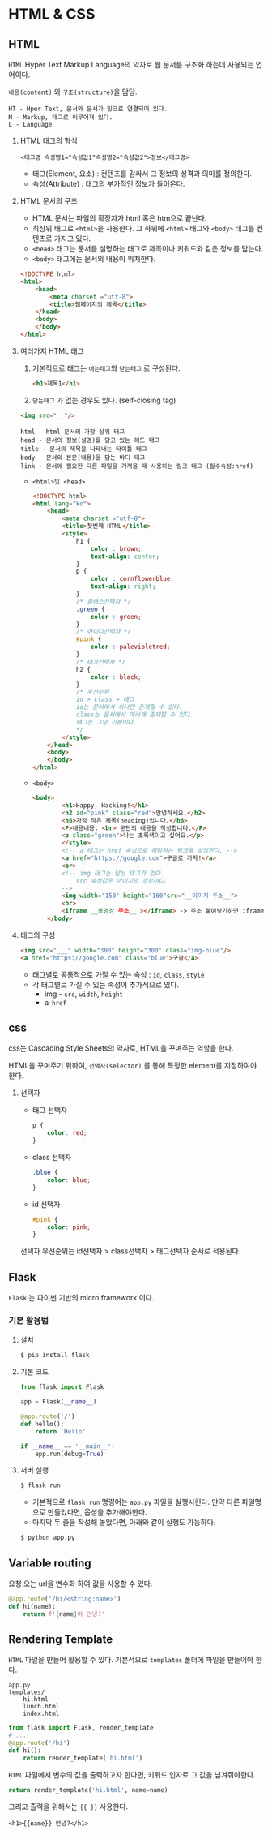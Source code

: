 # HTML & CSS

## HTML

`HTML` Hyper Text Markup Language의 약자로 웹 문서를 구조화 하는데 사용되는 언어이다. 

 `내용(content)` 와 `구조(structure)`을 담당.

```
HT - Hper Text, 문서와 문서가 링크로 연결되어 있다.
M - Markup, 태그로 이루어져 있다.
L - Language
```



1. HTML 태그의 형식

   ```
   <태그명 속성명1="속성값1"속성명2="속성값2">정보</태그명>
   ```

   * 태그(Element, 요소) : 컨텐츠를 감싸서 그 정보의 성격과 의미를 정의한다.
   * 속성(Attribute) : 태그의 부가적인 정보가 들어온다.

2. HTML 문서의 구조

   * HTML 문서는 파일의 확장자가 html 혹은 htm으로 끝난다.
   * 최상위 태그로 `<html>`을 사용한다. 그 하위에 `<html>` 태그와 `<body>` 태그를 컨텐츠로 가지고 있다.
   * `<head>` 태그는 문서를 설명하는 태그로 제목이나 키워드와 같은 정보를 담는다.
   * `<body>` 태그에는 문서의 내용이 위치한다.

   ```html
   <!DOCTYPE html>
   <html>
       <head>
           <meta charset ="utf-8">
           <title>웹페이지의 제목</title>
       </head>
       <body>
       </body>
   </html>
   ```

3. 여러가지 HTML 태그

   1. 기본적으로 태그는 `여는태그`와 `닫는태그` 로 구성된다.

      ```html
      <h1>제목1</h1>
      ```

   2.  `닫는태그` 가 없는 경우도 있다. (self-closing tag)

      ```html
      <img src="__"/>
      ```

   ```
   html - html 문서의 가장 상위 태그
   head - 문서의 정보(설명)를 담고 있는 헤드 태그
   title - 문서의 제목을 나태내는 타이틀 태그
   body - 문서의 본문(내용)을 담는 바디 태그
   link - 문서에 필요한 다른 파일을 가져올 때 사용하는 링크 태그 (필수속성:href)
   ```

   * `<html>및 <head>` 

     ```html
     <!DOCTYPE html>
     <html lang="ko">
         <head>
             <meta charset ="utf-8">
             <title>첫번째 HTML</title>
             <style>
                 h1 {
                     color : brown;
                     text-align: center;
                 }
                 p {
                     color : cornflowerblue;
                     text-align: right;
                 }
                 /* 클래스선택자 */
                 .green {
                     color : green;
                 }
                 /* 아이디선택자 */
                 #pink {
                     color : palevioletred;
                 }
                 /* 태크선택자 */
                 h2 {
                     color : black;
                 }
                 /* 우선순위
                 id > class > 태그
                 id는 문서에서 하나만 존재할 수 있다.
                 class는 문서에서 여러개 존재할 수 있다.
                 태그는 그냥 기본이다. 
                 */
             </style>
         </head>
         <body>
         </body>
     </html>
     ```

   * `<body>`

     ```html
     <body>
             <h1>Happy, Hacking!</h1>
             <h2 id="pink" class="red">안녕하세요.</h2>
             <h6>가장 작은 제목(heading)입니다.</h6>
             <P>내용내용. <br> 문단의 내용을 작성합니다.</P>
             <p class="green">나는 초록색이고 싶어요.</p>
             </style>
             <!-- a 태그는 href 속성으로 해당하는 링크를 설정한다. -->
             <a href="https://google.com">구글로 가자!</a>
             <br> 
             <!-- img 태그는 닫는 태그가 없다.
                 src 속성값은 이미지의 경로이다. 
             -->
             <img width="150" height="160"src="__이미지 주소__">
             <br>
             <iframe __동영상 주소__ ></iframe> -> 주소 붙여넣기하면 iframe부터 저절로 생성
         </body>
     ```

4. 태그의 구성

   ```html
   <img src="___" width="300" height="300" class="img-blue"/>
   <a href="https://google.com" class="blue">구글</a>
   ```

   * 태그별로 공통적으로 가질 수 있는 속성 : `id`, `class`, `style`
   * 각 태그별로 가질 수 있는 속성이 추가적으로 있다.
     * img - `src`, `width`, `height`
     * a-`href`

## css

css는 Cascading Style Sheets의 약자로, HTML을 꾸며주는 역할을 한다.

HTML을 꾸며주기 위하여, `선택자(selector)` 를 통해 특정한 element를 지정하여야 한다.

1. 선택자

   * 태그 선택자

     ```css
     p {
         color: red;
     }
     ```

     

   * class 선택자

     ```css
     .blue {
         color: blue;
     }
     ```

     

   * id 선택자

     ```css
     #pink {
         color: pink;
     }
     ```

   선택자 우선순위는 id선택자 > class선택자 > 태그선택자 순서로 적용된다.



## Flask

`Flask` 는 파이썬 기반의 micro framework 이다.



### 기본 활용법

1. 설치

   ```bash
   $ pip install flask
   ```

2. 기본 코드

   ```python
   from flask import Flask
   
   app = Flask(__name__)
   
   @app.route('/')
   def hello():
       return 'Hello'
   
   if __name__ == '__main__':
       app.run(debug=True)
   ```

3. 서버 실행

   ```bash
   $ flask run
   ```

   * 기본적으로 `flask run` 명령어는 `app.py` 파일을 실행시킨다. 만약 다른 파일명으로 만들었다면, 옵셩을 추가해야한다.
   * 마지막 두 줄을 작성해 놓았다면, 아래와 같이 실행도 가능하다.

   ```bash
   $ python app.py
   ```



## Variable routing

요청 오는 url을 변수화 하여 값을 사용할 수 있다.

```python
@app.route('/hi/<string:name>')
def hi(name):
    return f'{name}아 안녕?'
```



## Rendering Template

`HTML` 파일을 만들어 활용할 수 있다. 기본적으로 `templates` 폴더에 파일을 만들어야 한다.

```
app.py
templates/
	hi.html
	lunch.html
	index.html
```

```python
from flask import Flask, render_template
# ...
@app.route('/hi')
def hi():
    return render_template('hi.html')
```

`HTML` 파일에서 변수의 값을 출력하고자 한다면, 키워드 인자로 그 값을 넘겨줘야한다.

```python
return render_template('hi.html', name=name)
```

그리고 출력을 위해서는 `{{ }}` 사용한다.

```jinja2
<h1>{{name}} 안녕?</h1>
```



